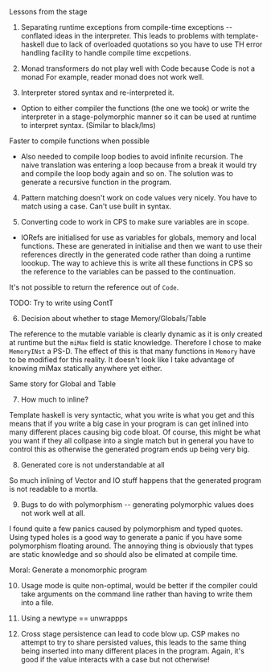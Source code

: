 Lessons from the stage

1. Separating runtime exceptions from compile-time exceptions -- conflated ideas
in the interpreter. This leads to problems with template-haskell due to lack
of overloaded quotations so you have to use TH error handling facility to handle
compile time excpetions.

2. Monad transformers do not play well with Code because Code is not a monad
For example, reader monad does not work well.

3. Interpreter stored syntax and re-interpreted it.

* Option to either compiler the functions (the one we took) or write the
interpreter in a stage-polymorphic manner so it can be used at runtime to
interpret syntax. (Similar to black/lms)

Faster to compile functions when possible

* Also needed to compile loop bodies to avoid infinite recursion. The naive translation was entering a loop because from a break it would try and compile the loop body again and so on. The solution was to generate a recursive function in the program.

4. Pattern matching doesn't work on code values very nicely. You have to match using a case. Can't use built in syntax.

5. Converting code to work in CPS to make sure variables are in scope.

* IORefs are initialised for use as variables for globals, memory and local functions. These are generated in initialise and then we want to use their references directly in the generated code rather than doing a runtime loookup. The way to achieve this is write all these functions in CPS so the reference to the variables can
be passed to the continuation.

It's not possible to return the reference out of `Code`.

TODO: Try to write using ContT


6. Decision about whether to stage Memory/Globals/Table

The reference to the mutable variable is clearly dynamic as it is only created at
runtime but the `miMax` field is static knowledge. Therefore I chose to make
`MemoryINst` a PS-D. The effect of this is that many functions in `Memory` have
to be modified for this reality. It doesn't look like I take advantage of
knowing miMax statically anywhere yet either.

Same story for Global and Table

7. How much to inline?

Template haskell is very syntactic, what you write is what you get and this means that if you write a big case in your program is can get inlined into many different places causing big code bloat. Of course, this might be what you want if they all
collpase into a single match but in general you have to control this as otherwise
the generated program ends up being very big.

8. Generated core is not understandable at all

So much inlining of Vector and IO stuff happens that the generated program is not
readable to a mortla.

9. Bugs to do with polymorphism -- generating polymorphic values does not work well at all.

I found quite a few panics caused by polymorphism and typed quotes. Using typed
holes is a good way to generate a panic if you have some polymorphism floating around. The annoying thing is obviously that types are static knowledge and so should also be elimated at compile time.

Moral: Generate a monomorphic program

10. Usage mode is quite non-optimal, would be better if the compiler could take arguments on the command line rather than having to write them into a file.

11. Using a newtype == unwrappps

12. Cross stage persistence can lead to code blow up. CSP makes no attempt to try
to share persisted values, this leads to the same thing being inserted into many
different places in the program. Again, it's good if the value interacts with a case but not otherwise!

